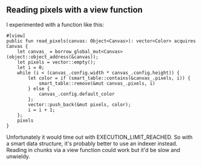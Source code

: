 ## Reading pixels with a view function
I experimented with a function like this:
```
#[view]
public fun read_pixels(canvas: Object<Canvas>): vector<Color> acquires Canvas {
    let canvas_ = borrow_global_mut<Canvas>(object::object_address(&canvas));
    let pixels = vector::empty();
    let i = 0;
    while (i < (canvas_.config.width * canvas_.config.height)) {
        let color = if (smart_table::contains(&canvas_.pixels, i)) {
            smart_table::remove(&mut canvas_.pixels, i)
        } else {
            canvas_.config.default_color
        };
        vector::push_back(&mut pixels, color);
        i = i + 1;
    };
    pixels
}
```

Unfortunately it would time out with EXECUTION_LIMIT_REACHED. So with a smart data structure, it's probably better to use an indexer instead. Reading in chunks via a view function could work but it'd be slow and unwieldy.

